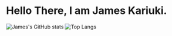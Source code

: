 # Hello There, I am James Kariuki.

![James's GitHub stats](https://github-readme-stats.vercel.app/api?username=Jimna254&show_icons=true&theme=merko)
![Top Langs](https://github-readme-stats.vercel.app/api/top-langs/?username=Jimna254,kimitaWanjohi&layout=compact)
